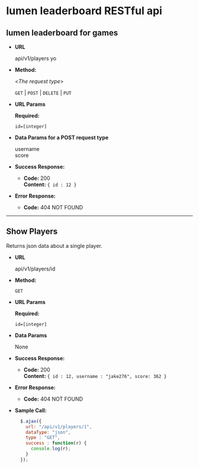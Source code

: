 # lumen leaderboard RESTful api

**lumen leaderboard for games**
----

* **URL**

  api/v1/players
yo
* **Method:**
  
  <_The request type_>

  `GET` | `POST` | `DELETE` | `PUT`
  
*  **URL Params**

   **Required:**
 
   `id=[integer]`

* **Data Params for a POST request type**

  username<br>
  score

* **Success Response:**

  * **Code:** 200 <br />
    **Content:** `{ id : 12 }`

* **Error Response:**

  * **Code:** 404 NOT FOUND <br />

    
-------------------------------------------------------------------------------------------------

**Show Players**
----
  Returns json data about a single player.

* **URL**

  api/v1/players/id

* **Method:**

  `GET`
  
*  **URL Params**

   **Required:**
 
   `id=[integer]`

* **Data Params**

  None

* **Success Response:**

  * **Code:** 200 <br />
    **Content:** `{ id : 12, username : "jake276", score: 362 }`
 
* **Error Response:**

  * **Code:** 404 NOT FOUND <br />

* **Sample Call:**

  ```javascript
    $.ajax({
      url: "/api/v1/players/1",
      dataType: "json",
      type : "GET",
      success : function(r) {
        console.log(r);
      }
    });
  ```
